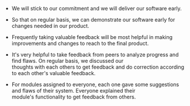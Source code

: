 - We will stick to our commitment and we will deliver our software early. 
- So that on regular basis, we can demonstrate our software early for changes needed in our product. 
- Frequently taking valuable feedback will be most helpful in making improvements and changes to reach to the final product.

- It's very helpful to take feedback from peers to analyze progress and find flaws. On regular basis, we discussed our      
  thoughts with each others to get feedback and do correction according to each other's valuable feedback. 
  
- For modules assigned to everyone, each one gave some suggestions and flaws of their system. Everyone explained their      
  module's functionality to get feedback from others.  
